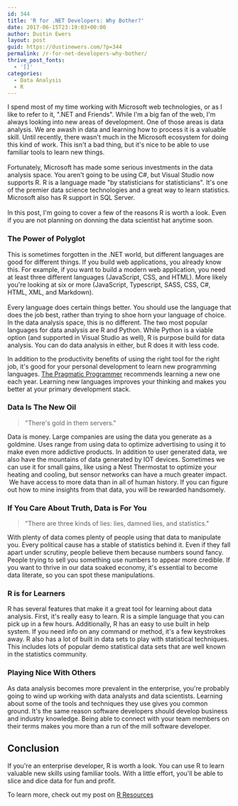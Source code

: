 ```yaml
---
id: 344
title: 'R for .NET Developers: Why Bother?'
date: 2017-06-15T23:19:03+00:00
author: Dustin Ewers
layout: post
guid: https://dustinewers.com/?p=344
permalink: /r-for-net-developers-why-bother/
thrive_post_fonts:
  - '[]'
categories:
  - Data Analysis
  - R
---
```

<div class="" data-block="true" data-editor="d39tk" data-offset-key="b4vmq-0-0">
<div class="public-DraftStyleDefault-block public-DraftStyleDefault-ltr" data-offset-key="b4vmq-0-0"><span data-offset-key="b4vmq-0-0">I spend most of my time working with Microsoft web technologies, or as I like to refer to it, ".NET and Friends". While I'm a big fan of the web, I'm always looking into new areas of development. One of those areas is data analysis. We are awash in data and learning how to process it is a valuable skill. Until recently, there wasn't much in the Microsoft ecosystem for doing this kind of work. This isn't a bad thing, but it's nice to be able to use familiar tools to learn new things.</span></div>
</div>

<div class="" data-block="true" data-editor="d39tk" data-offset-key="a44n-0-0">
<div class="public-DraftStyleDefault-block public-DraftStyleDefault-ltr" data-offset-key="a44n-0-0"><span data-offset-key="a44n-0-0"> </span></div>
</div>

<div class="" data-block="true" data-editor="d39tk" data-offset-key="96ufp-0-0">
<div class="public-DraftStyleDefault-block public-DraftStyleDefault-ltr" data-offset-key="96ufp-0-0"><span class="adverb"><span data-offset-key="96ufp-0-0">Fortunately</span></span><span data-offset-key="96ufp-1-0">, Microsoft has made some serious investments in the data analysis space. </span><span class="hardreadability"><span data-offset-key="96ufp-2-0">You aren't going to be using C#, but Visual Studio now supports R. R is a language made "by statisticians for statisticians"</span></span><span data-offset-key="96ufp-3-0">. It's one of the premier data science technologies and a great way to learn statistics. Microsoft also has R support in SQL Server.</span></div>
</div>

<div class="" data-block="true" data-editor="d39tk" data-offset-key="9n2f2-0-0">
<div class="public-DraftStyleDefault-block public-DraftStyleDefault-ltr" data-offset-key="9n2f2-0-0"><span data-offset-key="9n2f2-0-0"> </span></div>
</div>

<div class="" data-block="true" data-editor="d39tk" data-offset-key="b2itm-0-0">
<div class="public-DraftStyleDefault-block public-DraftStyleDefault-ltr" data-offset-key="b2itm-0-0"><span data-offset-key="b2itm-0-0">In this post, I'm going to cover a few of the reasons R is worth a look. Even if you are not planning on donning the data scientist hat anytime soon.</span></div>
</div>

<h3>The Power of Polyglot</h3>

<div class="" data-block="true" data-editor="d39tk" data-offset-key="aba2u-0-0">
<div class="public-DraftStyleDefault-block public-DraftStyleDefault-ltr" data-offset-key="aba2u-0-0"><span class="hardreadability"><span data-offset-key="aba2u-0-0">This is sometimes forgotten in the .NET world, but different languages are good for different things</span></span><span data-offset-key="aba2u-1-0">. If you build web applications, you already know this. </span><span class="hardreadability"><span data-offset-key="aba2u-2-0">For example, if you want to build a modern web application, you need at least three different languages (JavaScript, CSS, and HTML)</span></span><span data-offset-key="aba2u-3-0">. More likely you're looking at six or more (JavaScript, Typescript, SASS, CSS, C#, HTML, XML, and Markdown). </span></div>
</div>

<div class="" data-block="true" data-editor="d39tk" data-offset-key="85hpi-0-0">
<div class="public-DraftStyleDefault-block public-DraftStyleDefault-ltr" data-offset-key="85hpi-0-0"><span data-offset-key="85hpi-0-0"> </span></div>
</div>

<div class="" data-block="true" data-editor="d39tk" data-offset-key="biff2-0-0">
<div class="public-DraftStyleDefault-block public-DraftStyleDefault-ltr" data-offset-key="biff2-0-0"><span data-offset-key="biff2-0-0">Every language does certain things better. You should use the language that does the job best, rather than trying to shoe horn your language of choice. In the data analysis space, this is no different. The two most popular languages for data analysis are R and Python. While Python is a viable option (and supported in Visual Studio as well), R is purpose build for data analysis. You can do data analysis in either, but R does it with less code. </span></div>
</div>

<img class="alignnone size-full wp-image-354" src="/wp-content/uploads/2017/06/bane-dark-knight-python-merely-adopted-statistics-r-was-born-in-it-molded-by-it.jpg" alt="" />

In addition to the productivity benefits of using the right tool for the right job, it's good for your personal development to learn new programming languages. <a href="http://amzn.to/2rmv7Is" target="_blank" rel="noopener">The Pragmatic Programmer</a> recommends learning a new one each year. Learning new languages improves your thinking and makes you better at your primary development stack.

<h3>Data Is The New Oil</h3>

<blockquote>"There's gold in them servers."</blockquote>

Data is money. Large companies are using the data you generate as a goldmine. Uses range from using data to optimize advertising to using it to make even more addictive products. In addition to user generated data, we also have the mountains of data generated by IOT devices. Sometimes we can use it for small gains, like using a Nest Thermostat to optimize your heating and cooling, but sensor networks can have a much greater impact.  We have access to more data than in all of human history. If you can figure out how to mine insights from that data, you will be rewarded handsomely.

<h3>If You Care About Truth, Data is For You</h3>

<blockquote>"There are three kinds of lies: lies, damned lies, and statistics."</blockquote>

<span data-offset-key="ae6mf-0-0">With plenty of data comes plenty of people using that data to manipulate you. Every political cause has a stable of statistics behind it. </span><span class="hardreadability"><span data-offset-key="ae6mf-1-0">Even if they fall apart under scrutiny, people believe them because numbers sound fancy</span></span><span data-offset-key="ae6mf-2-0">. People trying to sell you something use numbers to appear more credible. </span><span class="hardreadability"><span data-offset-key="ae6mf-3-0">If you want to thrive in our data soaked economy, it's essential to become data literate, so you can spot these manipulations</span></span><span data-offset-key="ae6mf-4-0">.</span>

<h3>R is for Learners</h3>

R has several features that make it a great tool for learning about data analysis. First, it's really easy to learn. R is a simple language that you can pick up in a few hours. Additionally, R has an easy to use built in help system. If you need info on any command or method, it's a few keystrokes away. R also has a lot of built in data sets to play with statistical techniques. This includes lots of popular demo statistical data sets that are well known in the statistics community.

<h3>Playing Nice With Others</h3>

As data analysis becomes more prevalent in the enterprise, you're probably going to wind up working with data analysts and data scientists. Learning about some of the tools and techniques they use gives you common ground. It's the same reason software developers should develop business and industry knowledge. Being able to connect with your team members on their terms makes you more than a run of the mill software developer.

<h2>Conclusion</h2>

If you're an enterprise developer, R is worth a look. You can use R to learn valuable new skills using familiar tools. With a little effort, you'll be able to slice and dice data for fun and profit.

To learn more, check out my post on <a href="https://dustinewers.com/a-few-of-my-favorite-r-resources/" target="_blank" rel="noopener">R Resources</a>